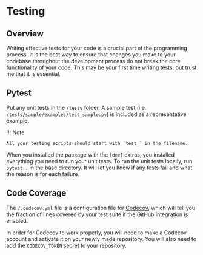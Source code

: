 # Testing

## Overview

Writing effective tests for your code is a crucial part of the programming process. It is the best way to ensure that changes you make to your codebase throughout the development process do not break the core functionality of your code. This may be your first time writing tests, but trust me that it is essential.

## Pytest

Put any unit tests in the `/tests` folder. A sample test (i.e. `/tests/sample/examples/test_sample.py`) is included as a representative example.

!!! Note

    All your testing scripts should start with `test_` in the filename.

When you installed the package with the `[dev]` extras, you installed everything you need to run your unit tests. To run the unit tests locally, run `pytest .` in the base directory. It will let you know if any tests fail and what the reason is for each failure.

## Code Coverage

The `/.codecov.yml` file is a configuration file for [Codecov](https://codecov.io/), which will tell you the fraction of lines covered by your test suite if the GitHub integration is enabled.

In order for Codecov to work properly, you will need to make a Codecov account and activate it on your newly made repository. You will also need to add the `CODECOV_TOKEN` [secret](https://docs.codecov.com/docs/adding-the-codecov-token) to your repository.
